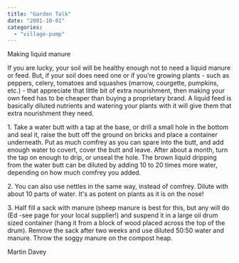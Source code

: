 ```yaml
---
title: "Garden Talk"
date: "2001-10-01"
categories: 
  - "village-pump"
---
```


Making liquid manure

If you are lucky, your soil will be healthy enough not to need a liquid manure or feed. But, if your soil does need one or if you're growing plants - such as peppers, celery, tomatoes and squashes (marrow, courgette, pumpkins, etc.) - that appreciate that little bit of extra nourishment, then making your own feed has to be cheaper than buying a proprietary brand. A liquid feed is basically diluted nutrients and watering your plants with it will give them that extra nourishment they need.

1\. Take a water butt with a tap at the base, or drill a small hole in the bottom and seal it, raise the butt off the ground on bricks and place a container underneath. Put as much comfrey as you can spare into the butt, and add enough water to covert, cover the butt and leave. After about a month, turn the tap on enough to drip, or unseal the hole. The brown liquid dripping from the water butt can be diluted by adding 10 to 20 times more water, depending on how much comfrey you added.

2\. You can also use nettles in the same way, instead of comfrey. Dilute with about 10 parts of water. It's as potent on plants as it is on the nose!

3\. Half fill a sack with manure (sheep manure is best for this, but any will do (Ed -see page for your local supplier!) and suspend it in a large oil drum sized container (hang it from a block of wood placed across the top of the drum). Remove the sack after two weeks and use diluted 50:50 water and manure. Throw the soggy manure on the compost heap.

Martin Davey
